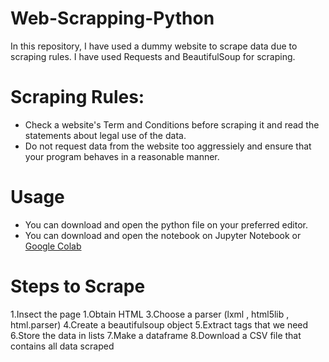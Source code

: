 # Web-Scrapping-Python
In this repository, I have used a dummy website to scrape data due to scraping rules. I have used Requests and BeautifulSoup for scraping.

# Scraping Rules:
- Check a website's Term and Conditions before scraping it and read the statements about legal use of the data.
- Do not request data from the website too aggressiely and ensure that your program behaves in a reasonable manner.

# Usage
- You can download and open the python file on your preferred editor.
- You can download and open the notebook on Jupyter Notebook or [Google Colab]('https://colab.research.google.com/notebooks/intro.ipynb')

# Steps to Scrape
1.Insect the page
1.Obtain HTML
3.Choose a parser (lxml , html5lib , html.parser)
4.Create a beautifulsoup object
5.Extract tags that we need
6.Store the data in lists
7.Make a dataframe
8.Download a CSV file that contains all data scraped
